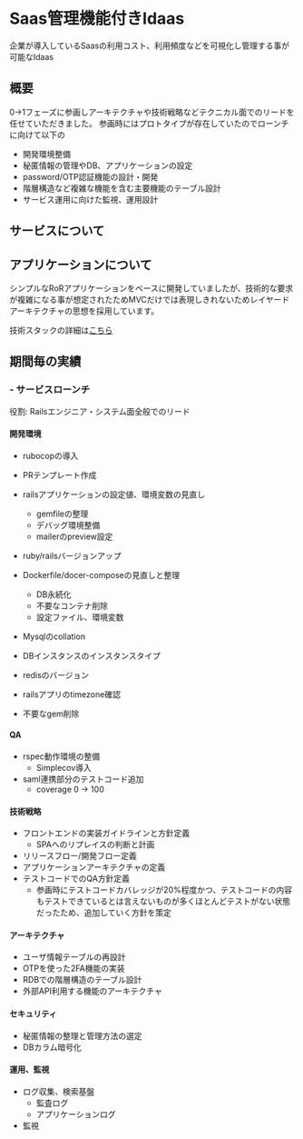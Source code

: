 # Saas管理機能付きIdaas
企業が導入しているSaasの利用コスト、利用頻度などを可視化し管理する事が可能なIdaas

## 概要
0->1フェーズに参画しアーキテクチャや技術戦略などテクニカル面でのリードを任せていただきました。
参画時にはプロトタイプが存在していたのでローンチに向けて以下の

* 開発環境整備
* 秘匿情報の管理やDB、アプリケーションの設定
* password/OTP認証機能の設計・開発
* 階層構造など複雑な機能を含む主要機能のテーブル設計
* サービス運用に向けた監視、運用設計

## サービスについて

## アプリケーションについて
シンプルなRoRアプリケーションをベースに開発していましたが、技術的な要求が複雑になる事が想定されたためMVCだけでは表現しきれないためレイヤードアーキテクチャの思想を採用しています。

技術スタックの詳細は[こちら](technology_stack.md)

## 期間毎の実績
### - サービスローンチ
役割: Railsエンジニア・システム面全般でのリード

#### 開発環境
* rubocopの導入
* PRテンプレート作成
* railsアプリケーションの設定値、環境変数の見直し
  * gemfileの整理
  * デバッグ環境整備
  * mailerのpreview設定

* ruby/railsバージョンアップ
* Dockerfile/docer-composeの見直しと整理
  * DB永続化
  * 不要なコンテナ削除
  * 設定ファイル、環境変数

* Mysqlのcollation
* DBインスタンスのインスタンスタイプ
* redisのバージョン
* railsアプリのtimezone確認
* 不要なgem削除

#### QA
* rspec動作環境の整備
  * Simplecov導入
* saml連携部分のテストコード追加
  * coverage 0 -> 100

#### 技術戦略
* フロントエンドの実装ガイドラインと方針定義
  * SPAへのリプレイスの判断と計画
* リリースフロー/開発フロー定義
* アプリケーションアーキテクチャの定義
* テストコードでのQA方針定義
  * 参画時にテストコードカバレッジが20%程度かつ、テストコードの内容もテストできているとは言えないものが多くほとんどテストがない状態だったため、追加していく方針を策定

#### アーキテクチャ
* ユーザ情報テーブルの再設計
* OTPを使った2FA機能の実装
* RDBでの階層構造のテーブル設計
* 外部API利用する機能のアーキテクチャ

#### セキュリティ
* 秘匿情報の整理と管理方法の選定
* DBカラム暗号化

#### 運用、監視
* ログ収集、検索基盤
  * 監査ログ
  * アプリケーションログ
* 監視
